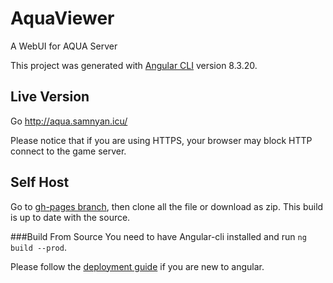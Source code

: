 # AquaViewer

A WebUI for AQUA Server

This project was generated with [Angular CLI](https://github.com/angular/angular-cli) version 8.3.20.

## Live Version
Go http://aqua.samnyan.icu/

Please notice that if you are using HTTPS, your browser may block HTTP connect to the game server.

## Self Host
Go to [gh-pages branch](https://github.com/samnyan/aqua-viewer/tree/gh-pages), then clone all the file or download as zip. This build is up to date with the source.

###Build From Source
You need to have Angular-cli installed and run `ng build --prod`.

Please follow the [deployment guide](https://angular.io/guide/deployment) if you are new to angular.
